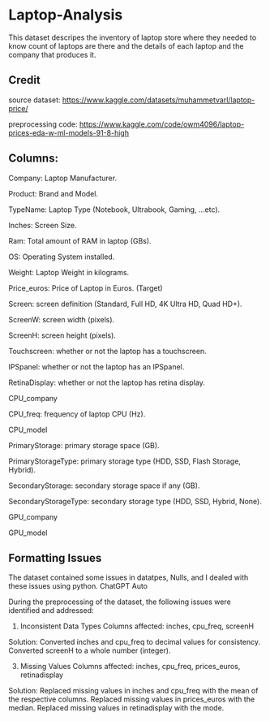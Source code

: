 # Laptop-Analysis



This dataset descripes the inventory of laptop store where they needed to know count of laptops are there and the details of each laptop and the company that produces it.

Credit
----------------------------
source dataset: https://www.kaggle.com/datasets/muhammetvarl/laptop-price/

preprocessing code: https://www.kaggle.com/code/owm4096/laptop-prices-eda-w-ml-models-91-8-high

Columns:
----------------------

Company: Laptop Manufacturer.

Product: Brand and Model.

TypeName: Laptop Type (Notebook, Ultrabook, Gaming, …etc).

Inches: Screen Size.

Ram: Total amount of RAM in laptop (GBs).

OS: Operating System installed.

Weight: Laptop Weight in kilograms.

Price_euros: Price of Laptop in Euros. (Target)

Screen: screen definition (Standard, Full HD, 4K Ultra HD, Quad HD+).

ScreenW: screen width (pixels).

ScreenH: screen height (pixels).

Touchscreen: whether or not the laptop has a touchscreen.

IPSpanel: whether or not the laptop has an IPSpanel.

RetinaDisplay: whether or not the laptop has retina display.

CPU_company

CPU_freq: frequency of laptop CPU (Hz).

CPU_model

PrimaryStorage: primary storage space (GB).

PrimaryStorageType: primary storage type (HDD, SSD, Flash Storage, Hybrid).

SecondaryStorage: secondary storage space if any (GB).

SecondaryStorageType: secondary storage type (HDD, SSD, Hybrid, None).

GPU_company

GPU_model

Formatting Issues
-----------------------------------------------------------------------------------

The dataset contained some issues in datatpes, Nulls, and I dealed with these issues using python.
ChatGPT Auto


During the preprocessing of the dataset, the following issues were identified and addressed:

1. Inconsistent Data Types
Columns affected: inches, cpu_freq, screenH

Solution:
Converted inches and cpu_freq to decimal values for consistency.
Converted screenH to a whole number (integer).


3. Missing Values
Columns affected: inches, cpu_freq, prices_euros, retinadisplay

Solution:
Replaced missing values in inches and cpu_freq with the mean of the respective columns.
Replaced missing values in prices_euros with the median.
Replaced missing values in retinadisplay with the mode.
